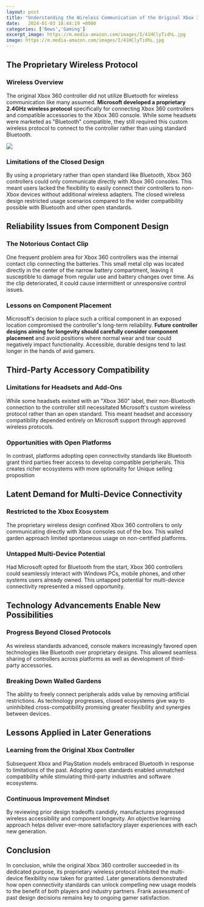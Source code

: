 ```yaml
---
layout: post
title: "Understanding the Wireless Communication of the Original Xbox 360 Controller"
date:   2024-01-03 18:44:19 +0000
categories: ['News','Gaming']
excerpt_image: https://m.media-amazon.com/images/I/41HClyTidhL.jpg
image: https://m.media-amazon.com/images/I/41HClyTidhL.jpg
---
```


## The Proprietary Wireless Protocol
### Wireless Overview
The original Xbox 360 controller did not utilize Bluetooth for wireless communication like many assumed. **Microsoft developed a proprietary 2.4GHz wireless protocol** specifically for connecting Xbox 360 controllers and compatible accessories to the Xbox 360 console. While some headsets were marketed as "Bluetooth" compatible, they still required this custom wireless protocol to connect to the controller rather than using standard Bluetooth.

![](https://m.media-amazon.com/images/I/41HClyTidhL.jpg)
### Limitations of the Closed Design
By using a proprietary rather than open standard like Bluetooth, Xbox 360 controllers could only communicate directly with Xbox 360 consoles. This meant users lacked the flexibility to easily connect their controllers to non-Xbox devices without additional wireless adapters. The closed wireless design restricted usage scenarios compared to the wider compatibility possible with Bluetooth and other open standards.
## Reliability Issues from Component Design
### The Notorious Contact Clip
One frequent problem area for Xbox 360 controllers was the internal contact clip connecting the batteries. This small metal clip was located directly in the center of the narrow battery compartment, leaving it susceptible to damage from regular use and battery changes over time. As the clip deteriorated, it could cause intermittent or unresponsive control issues.
### Lessons on Component Placement
Microsoft's decision to place such a critical component in an exposed location compromised the controller's long-term reliability. **Future controller designs aiming for longevity should carefully consider component placement** and avoid positions where normal wear and tear could negatively impact functionality. Accessible, durable designs tend to last longer in the hands of avid gamers.
## Third-Party Accessory Compatibility
### Limitations for Headsets and Add-Ons
While some headsets existed with an "Xbox 360" label, their non-Bluetooth connection to the controller still necessitated Microsoft's custom wireless protocol rather than an open standard. This meant headset and accessory compatibility depended entirely on Microsoft support through approved wireless protocols.
### Opportunities with Open Platforms
In contrast, platforms adopting open connectivity standards like Bluetooth grant third parties freer access to develop compatible peripherals. This creates richer ecosystems with more optionality for Unique selling proposition
## Latent Demand for Multi-Device Connectivity
### Restricted to the Xbox Ecosystem
The proprietary wireless design confined Xbox 360 controllers to only communicating directly with Xbox consoles out of the box. This walled garden approach limited spontaneous usage on non-certified platforms.
### Untapped Multi-Device Potential
Had Microsoft opted for Bluetooth from the start, Xbox 360 controllers could seamlessly interact with Windows PCs, mobile phones, and other systems users already owned. This untapped potential for multi-device connectivity represented a missed opportunity.
## Technology Advancements Enable New Possibilities
### Progress Beyond Closed Protocols
As wireless standards advanced, console makers increasingly favored open technologies like Bluetooth over proprietary designs. This allowed seamless sharing of controllers across platforms as well as development of third-party accessories.
### Breaking Down Walled Gardens
The ability to freely connect peripherals adds value by removing artificial restrictions. As technology progresses, closed ecosystems give way to uninhibited cross-compatibility promising greater flexibility and synergies between devices.
## Lessons Applied in Later Generations
### Learning from the Original Xbox Controller
Subsequent Xbox and PlayStation models embraced Bluetooth in response to limitations of the past. Adopting open standards enabled unmatched compatibility while stimulating third-party industries and software ecosystems.
### Continuous Improvement Mindset
By reviewing prior design tradeoffs candidly, manufactures progressed wireless accessibility and component longevity. An objective learning approach helps deliver ever-more satisfactory player experiences with each new generation.
## Conclusion
In conclusion, while the original Xbox 360 controller succeeded in its dedicated purpose, its proprietary wireless protocol inhibited the multi-device flexibility now taken for granted. Later generations demonstrated how open connectivity standards can unlock compelling new usage models to the benefit of both players and industry partners. Frank assessment of past design decisions remains key to ongoing gamer satisfaction.
